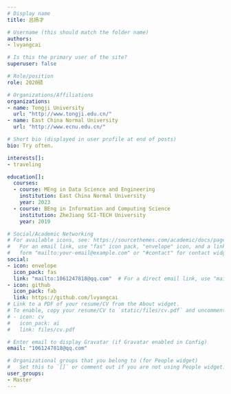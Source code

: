 ```yaml
---
# Display name
title: 吕扬才

# Username (this should match the folder name)
authors:
- lvyangcai

# Is this the primary user of the site?
superuser: false

# Role/position
role: 2020硕

# Organizations/Affiliations
organizations:
- name: Tongji University
  url: "http://www.tongji.edu.cn/"
- name: East China Normal University
  url: "http://www.ecnu.edu.cn/"

# Short bio (displayed in user profile at end of posts)
bio: Try often.

interests[]:
- traveling

education[]:
  courses:
  - course: MEng in Data Science and Engineering
    institution: East China Normal University
    year: 2023
  - course: BEng in Information and Computing Science
    institution: ZheJiang SCI-TECH University
    year: 2019

# Social/Academic Networking
# For available icons, see: https://sourcethemes.com/academic/docs/page-builder/#icons
#   For an email link, use "fas" icon pack, "envelope" icon, and a link in the
#   form "mailto:your-email@example.com" or "#contact" for contact widget.
social:
- icon: envelope
  icon_pack: fas
  link: "mailto:1061247818@qq.com"  # For a direct email link, use "mailto:test@example.org".
- icon: github
  icon_pack: fab
  link: https://github.com/lvyangcai
# Link to a PDF of your resume/CV from the About widget.
# To enable, copy your resume/CV to `static/files/cv.pdf` and uncomment the lines below.
# - icon: cv
#   icon_pack: ai
#   link: files/cv.pdf

# Enter email to display Gravatar (if Gravatar enabled in Config)
email: "1061247818@qq.com"

# Organizational groups that you belong to (for People widget)
#   Set this to `[]` or comment out if you are not using People widget.
user_groups:
- Master
---
```


